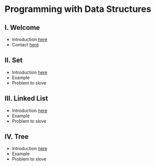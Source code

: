 # Programming with Data Structures
## I. Welcome
* Introduction [here](0-welcome.md)
* Contact [here]()
## II. Set
* Introduction [here](1-set.md)
* Example
* Problem to slove
## III. Linked List
* Introduction [here](2-linklist.md)
* Example
* Problem to slove
## IV. Tree
* Introduction [here](3-tree.md)
* Example
* Problem to slove
